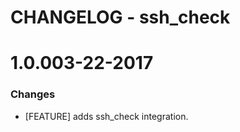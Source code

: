 # CHANGELOG - ssh_check

1.0.003-22-2017
==================

### Changes

* [FEATURE] adds ssh_check integration.
